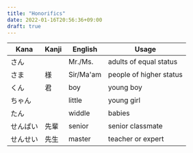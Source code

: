```yaml
---
title: "Honorifics"
date: 2022-01-16T20:56:36+09:00
draft: true
---
```

| Kana     | Kanji | English     | Usage                   |
|----------|-------|-------------|-------------------------|
| さん     |       | Mr./Ms.     | adults of equal status  |
| さま     | 様    | Sir/Ma'am   | people of higher status |
| くん     | 君    | boy         | young boy               |
| ちゃん   |       | little      | young girl              |
| たん     |       | widdle      | babies                  |
| せんぱい | 先輩  | senior      | senior classmate        |
| せんせい | 先生  | master      | teacher or expert       |
